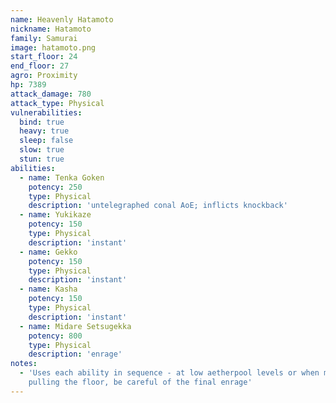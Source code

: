 ```yaml
---
name: Heavenly Hatamoto
nickname: Hatamoto
family: Samurai
image: hatamoto.png
start_floor: 24
end_floor: 27
agro: Proximity
hp: 7389
attack_damage: 780
attack_type: Physical
vulnerabilities:
  bind: true
  heavy: true
  sleep: false
  slow: true
  stun: true
abilities:
  - name: Tenka Goken
    potency: 250
    type: Physical
    description: 'untelegraphed conal AoE; inflicts knockback'
  - name: Yukikaze
    potency: 150
    type: Physical
    description: 'instant'
  - name: Gekko
    potency: 150
    type: Physical
    description: 'instant'
  - name: Kasha
    potency: 150
    type: Physical
    description: 'instant'
  - name: Midare Setsugekka
    potency: 800
    type: Physical
    description: 'enrage'
notes:
  - 'Uses each ability in sequence - at low aetherpool levels or when mass
    pulling the floor, be careful of the final enrage'
---
```

